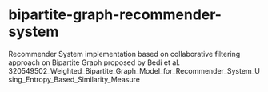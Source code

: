 # bipartite-graph-recommender-system
Recommender System implementation based on collaborative filtering approach on Bipartite Graph proposed by Bedi et al. 320549502_Weighted_Bipartite_Graph_Model_for_Recommender_System_Using_Entropy_Based_Similarity_Measure
